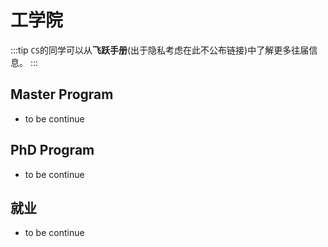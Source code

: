 # 工学院

:::tip
`CS`的同学可以从**飞跃手册**(出于隐私考虑在此不公布链接)中了解更多往届信息。
:::

## Master Program

- to be continue

## PhD Program

- to be continue

## 就业

- to be continue
